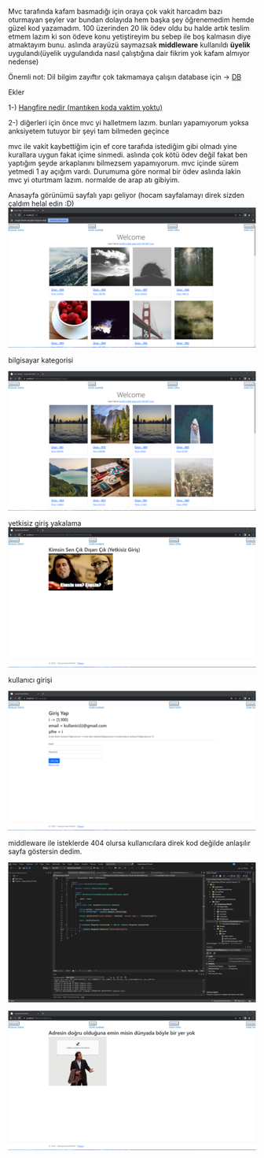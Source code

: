 Mvc tarafında kafam basmadığı için oraya çok vakit harcadım bazı oturmayan şeyler var bundan dolayıda hem başka şey öğrenemedim hemde güzel kod yazamadım. 100 üzerinden 20 lik ödev oldu
bu halde artık teslim etmem lazım ki son ödeve konu yetiştireyim bu sebep ile boş kalmasın diye atmaktayım bunu. aslında arayüzü saymazsak 
**middleware** kullanıldı 
**üyelik** uygulandı(üyelik uygulandıda nasıl çalıştığına dair fikrim yok kafam almıyor nedense)

Önemli not: Dil bilgim zayıftır çok takmamaya çalışın
database için -> [DB](Github/DB.sql)

Ekler

1-) [Hangfire nedir (mantıken koda vaktim yoktu)](Github/MDs/HangFire.md)

2-) diğerleri için önce mvc yi halletmem lazım. bunları yapamıyorum yoksa anksiyetem tutuyor bir şeyi tam bilmeden geçince



mvc ile vakit kaybettiğim için ef core tarafıda istediğim gibi olmadı yine kurallara uygun fakat içime sinmedi.
aslında çok kötü ödev değil fakat ben yaptığım şeyde arkaplanını bilmezsem yapamıyorum. mvc içinde sürem yetmedi 1 ay açığım vardı. Durumuma göre
normal bir ödev aslında lakin mvc yi oturtmam lazım. normalde de arap atı gibiyim.

Anasayfa görünümü sayfalı yapı geliyor (hocam sayfalamayı direk sizden çaldım helal edin :D)
![Resim Yok](Github/images/anasayfa.png)

bilgisayar kategorisi

![Resim Yok](Github/images/bilgisayar_kategorisi.png)

yetkisiz giriş yakalama
![Resim Yok](Github/images/yetkisiz_giris_yakalama.png)


kullanıcı girişi

![Resim Yok](Github/images/kullanici_girisi.png)

middleware ile isteklerde 404 olursa kullanıcılara direk kod değilde anlaşılır sayfa göstersin dedim.

![Resim Yok](Github/images/middleware_kodu.png)

![Resim Yok](Github/images/custom_404.png)
















